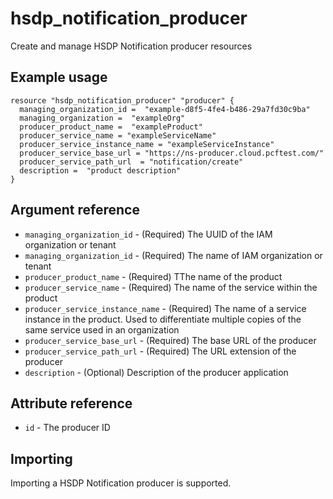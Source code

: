 # hsdp_notification_producer
Create and manage HSDP Notification producer resources

## Example usage

```hcl
resource "hsdp_notification_producer" "producer" {
  managing_organization_id =  "example-d8f5-4fe4-b486-29a7fd30c9ba"
  managing_organization =  "exampleOrg"
  producer_product_name =  "exampleProduct"
  producer_service_name = "exampleServiceName"
  producer_service_instance_name = "exampleServiceInstance"
  producer_service_base_url = "https://ns-producer.cloud.pcftest.com/"
  producer_service_path_url  = "notification/create"
  description =  "product description"
}
```

## Argument reference
* `managing_organization_id` - (Required) The UUID of the IAM organization or tenant
* `managing_organization_id` - (Required) The name of IAM organization or tenant
* `producer_product_name` - (Required) TThe name of the product
* `producer_service_name` - (Required) The name of the service within the product
* `producer_service_instance_name` - (Required) The name of a service instance in the product. Used to differentiate multiple copies of the same service used in an organization
* `producer_service_base_url` - (Required) The base URL of the producer
* `producer_service_path_url` - (Required) The URL extension of the producer
* `description` - (Optional) Description of the producer application

## Attribute reference
* `id` - The producer ID

## Importing
Importing a HSDP Notification producer is supported.